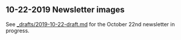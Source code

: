 ## 10-22-2019 Newsletter images

See [_drafts/2019-10-22-draft.md](../../_drafts/2019-10-22-draft.md) for the October 22nd newsletter in progress.
